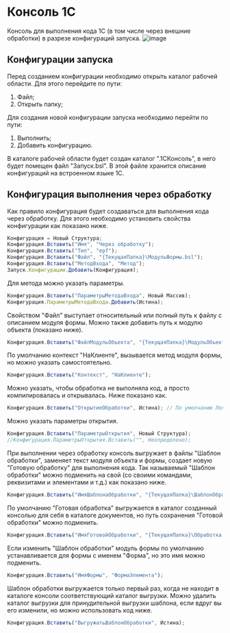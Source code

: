 # Консоль 1С

Консоль для выполнения кода 1С (в том числе через внешние обработки) в разрезе конфигураций запуска.
![image](https://github.com/user-attachments/assets/03c49fc4-c878-4316-ae20-8465d0174ab1)

## Конфигурации запуска

Перед созданием конфигурации необходимо открыть каталог рабочей области. Для этого перейдите по пути:
1. Файл;
2. Открыть папку;

Для создания новой конфигурации запуска необходимо перейти по пути:
1. Выполнить;
2. Добавить конфигурацию.

В каталоге рабочей области будет создан каталог ".1СКонсоль", в него будет помещен файл "Запуск.bsl".
В этой файле хранится описание конфигураций на встроенном языке 1С.

## Конфигурация выполнения через обработку

Как правило конфигурация будет создаваться для выполнения кода через обработку. Для этого необходимо установить свойства конфигурации как показано ниже.

```js
Конфигурация = Новый Структура;
Конфигурация.Вставить("Имя", "Через обработку");
Конфигурация.Вставить("Тип", "epf");
Конфигурация.Вставить("Файл", "{ТекущаяПапка}\МодульФормы.bsl");
Конфигурация.Вставить("МетодВхода", "Метод");
Запуск.Конфигурации.Добавить(Конфигурация);
```

Для метода можно указать параметры.

```js
Конфигурация.Вставить("ПараметрыМетодаВхода", Новый Массив);
Конфигурация.ПараметрыМетодаВхода.Добавить(Истина);
```

Свойством "Файл" выступает относительный или полный путь к файлу с описанием модуля формы. Можно также добавить путь к модулю объекта (показано ниже).

```js
Конфигурация.Вставить("ФайлМодульОбъекта", "{ТекущаяПапка}\МодульОбъекта.bsl");
```

По умолчанию контекст "НаКлиенте", вызывается метод модуля формы, но можно указать самостоятельно.

```js
Конфигурация.Вставить("Контекст", "НаКлиенте");
```

Можно указать, чтобы обработка не выполняла код, а просто компилировалась и открывалась. Ниже показано как.

```js
Конфигурация.Вставить("ОткрытиеОбработки", Истина); // По умолчанию Ложь.
```

Можно указать параметры открытия.

```js
Конфигурация.Вставить("ПараметрыОткрытия", Новый Структура);
//Конфигурация.ПараметрыОткрытия.Вставить("", Неопределено);
```

При выполнении через обработку консоль выгружает в файлы "Шаблон обработки", заменяет текст модуля объекта и формы, создает новую "Готовую обработку" для выполнения кода.
Так называемый "Шаблон обработки" можно подменить на свой (со своими командами, реквизитами и элементами и т.д.) как показано ниже.

```js
Конфигурация.Вставить("ИмяШаблонаОбработки", "{ТекущаяПапка}\ШаблонОбработки.epf");
```

По умолчанию "Готовая обработка" выгружается в каталог созданный консолью для себя в каталоге документов, но путь сохранения "Готовой обработки" можно подменить.

```js
Конфигурация.Вставить("ИмяГотовойОбработки", "{ТекущаяПапка}\Обработка.epf");
```

Если изменить "Шаблон обработки" модуль формы по умолчанию устанавливается для формы с именем "Форма", но это имя можно подменить.

```js
Конфигурация.Вставить("ИмяФормы", "ФормаЭлемента");
```

Шаблон обработки выгружается только первый раз, когда не находит в каталоге консоли соответствующий каталог выгрузки. Можно удалить каталог выгрузки для принудительной выгрузки шаблона, если вдруг вы его изменили, но можно использовать код ниже.

```js
Конфигурация.Вставить("ВыгружатьШаблонОбработки", Истина);
```


